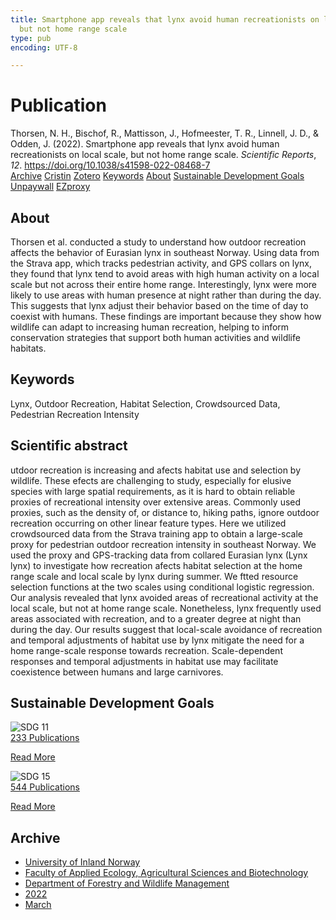 ```yaml
---
title: Smartphone app reveals that lynx avoid human recreationists on local scale,
  but not home range scale
type: pub
encoding: UTF-8

---
```

<h1>Publication</h1>
<article id="csl-bib-container-7R8V56IM" class="csl-bib-container">
  <div class="csl-bib-body"> <div class="csl-entry">Thorsen, N. H., Bischof, R., Mattisson, J., Hofmeester, T. R., Linnell, J. D., &#38; Odden, J. (2022). Smartphone app reveals that lynx avoid human recreationists on local scale, but not home range scale. <i>Scientific Reports</i>, <i>12</i>. <a href="https://doi.org/10.1038/s41598-022-08468-7">https://doi.org/10.1038/s41598-022-08468-7</a></div> </div>
  <div class="csl-bib-buttons">
    <a href="#taxonomy-article-7R8V56IM" alt="archive" class="csl-bib-button">Archive</a>
    <a href="https://app.cristin.no/results/show.jsf?id=2011659" alt="Cristin" class="csl-bib-button">Cristin</a>
    <a href="http://zotero.org/groups/5881554/items/7R8V56IM" alt="Zotero" class="csl-bib-button">Zotero</a>
    <a href="#keywords-article-7R8V56IM" alt="keywords" class="csl-bib-button">Keywords</a>
    <a href="#about-article-7R8V56IM" alt="about_pub" class="csl-bib-button">About</a>
    <a href="#sdg-article-7R8V56IM" alt="sdg" class="csl-bib-button">Sustainable Development Goals</a>
    <a href="https://www.nature.com/articles/s41598-022-08468-7.pdf" alt="Unpaywall" class="csl-bib-button">Unpaywall</a>
    <a href="https://www.nature.com/articles/s41598-022-08468-7.pdf" alt="EZproxy" class="csl-bib-button">EZproxy</a>
  </div>
  <div id="csl-bib-meta-container-7R8V56IM"></div>
</article>
<div id="csl-bib-meta-7R8V56IM" class="csl-bib-meta">
  <article id="about-article-7R8V56IM" class="about_pub-article">
    <h1>About</h1>
    Thorsen et al. conducted a study to understand how outdoor recreation affects the behavior of Eurasian lynx in southeast Norway. Using data from the Strava app, which tracks pedestrian activity, and GPS collars on lynx, they found that lynx tend to avoid areas with high human activity on a local scale but not across their entire home range. Interestingly, lynx were more likely to use areas with human presence at night rather than during the day. This suggests that lynx adjust their behavior based on the time of day to coexist with humans. These findings are important because they show how wildlife can adapt to increasing human recreation, helping to inform conservation strategies that support both human activities and wildlife habitats.
  </article>
  <article id="keywords-article-7R8V56IM" class="keywords-article">
    <h1>Keywords</h1>
    Lynx, Outdoor Recreation, Habitat Selection, Crowdsourced Data, Pedestrian Recreation Intensity
  </article>
  <article id="abstract-article-7R8V56IM" class="abstract-article">
    <h1>Scientific abstract</h1>
    utdoor recreation is increasing and afects habitat use and selection by wildlife. These efects are  
challenging to study, especially for elusive species with large spatial requirements, as it is hard to  
obtain reliable proxies of recreational intensity over extensive areas. Commonly used proxies, such as  
the density of, or distance to, hiking paths, ignore outdoor recreation occurring on other linear feature  
types. Here we utilized crowdsourced data from the Strava training app to obtain a large-scale proxy  
for pedestrian outdoor recreation intensity in southeast Norway. We used the proxy and GPS-tracking  
data from collared Eurasian lynx (Lynx lynx) to investigate how recreation afects habitat selection at  
the home range scale and local scale by lynx during summer. We ftted resource selection functions at  
the two scales using conditional logistic regression. Our analysis revealed that lynx avoided areas of  
recreational activity at the local scale, but not at home range scale. Nonetheless, lynx frequently used  
areas associated with recreation, and to a greater degree at night than during the day. Our results  
suggest that local-scale avoidance of recreation and temporal adjustments of habitat use by lynx  
mitigate the need for a home range-scale response towards recreation. Scale-dependent responses  
and temporal adjustments in habitat use may facilitate coexistence between humans and large  
carnivores.
  </article>
  <article id="sdg-article-7R8V56IM" class="sdg-article">
    <h1>Sustainable Development Goals</h1>
    <div class="sdg-container"><div id="sdg11" class="sdg">
        <img src="{{< params subfolder >}}images/sdg/sdg11_en.png" class="image" alt="SDG 11">
        <div class="sdg-overlay">
          <a href="{{< params subfolder >}}en/archive/?sdg=11#archive" class="sdg-publication-count"><span>233</span> Publications</a>
          <p><a href="https://sdgs.un.org/goals/goal11" class="sdg-read-more">Read More</a></p>
        </div>
      </div> <div id="sdg15" class="sdg">
        <img src="{{< params subfolder >}}images/sdg/sdg15_en.png" class="image" alt="SDG 15">
        <div class="sdg-overlay">
          <a href="{{< params subfolder >}}en/archive/?sdg=15#archive" class="sdg-publication-count"><span>544</span> Publications</a>
          <p><a href="https://sdgs.un.org/goals/goal15" class="sdg-read-more">Read More</a></p>
        </div>
      </div></div>
  </article>
  <article id="taxonomy-article-7R8V56IM" class="taxonomy-article">
    <h1>Archive</h1>
    <ul>
      <li><a href="{{< params subfolder >}}en/archive/?key=3DCRN523">University of Inland Norway</a></li>
      <li><a href="{{< params subfolder >}}en/archive/?key=T77LXH6D">Faculty of Applied Ecology, Agricultural Sciences and Biotechnology</a></li>
      <li><a href="{{< params subfolder >}}en/archive/?key=7TRARPE3">Department of Forestry and Wildlife Management</a></li>
      <li><a href="{{< params subfolder >}}en/archive/?key=H9K9UC39">2022</a></li>
      <li><a href="{{< params subfolder >}}en/archive/?key=4KAXF4JD">March</a></li>
    </ul>
  </article>
</div>
